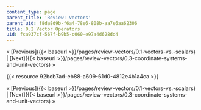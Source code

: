 ```yaml
---
content_type: page
parent_title: 'Review: Vectors'
parent_uid: f8da8d9b-f6a4-78e6-808b-aa7e6aa62306
title: 0.2 Vector Operators
uid: fca937cf-567f-b9b5-c060-e97a4d628dd4
---
```


« [Previous]({{< baseurl >}}/pages/review-vectors/0.1-vectors-vs.-scalars) | [Next]({{< baseurl >}}/pages/review-vectors/0.3-coordinate-systems-and-unit-vectors) »

{{< resource 92bcb7ad-eb88-a609-61d0-4812e4b1a4ca >}}

« [Previous]({{< baseurl >}}/pages/review-vectors/0.1-vectors-vs.-scalars) | [Next]({{< baseurl >}}/pages/review-vectors/0.3-coordinate-systems-and-unit-vectors) »